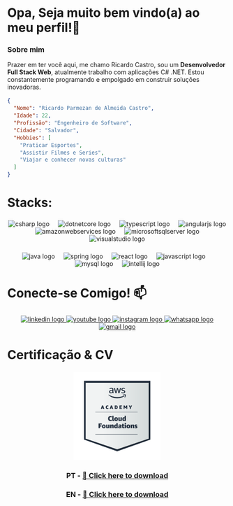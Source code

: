 <h1 align="left">Opa, Seja muito bem vindo(a) ao meu perfil!🚀</h1>

### Sobre mim

Prazer em ter você aqui, me chamo Ricardo Castro, sou um **Desenvolvedor Full Stack Web**, atualmente trabalho com aplicações C# .NET. Estou constantemente programando e empolgado em construir soluções inovadoras.

```json
{
  "Nome": "Ricardo Parmezan de Almeida Castro",
  "Idade": 22,
  "Profissão": "Engenheiro de Software",
  "Cidade": "Salvador",
  "Hobbies": [
    "Praticar Esportes",
    "Assistir Filmes e Series",
    "Viajar e conhecer novas culturas"
  ]
}
```
###

<h1 align="left">Stacks:</h1>

###

<div align="center">
  <img src="https://cdn.jsdelivr.net/gh/devicons/devicon/icons/csharp/csharp-original.svg" height="40" alt="csharp logo"  />
  <img width="12" />
  <img src="https://cdn.jsdelivr.net/gh/devicons/devicon/icons/dotnetcore/dotnetcore-original.svg" height="40" alt="dotnetcore logo"  />
  <img width="12" />
  <img src="https://cdn.jsdelivr.net/gh/devicons/devicon/icons/typescript/typescript-original.svg" height="40" alt="typescript logo"  />
  <img width="12" />
  <img src="https://cdn.simpleicons.org/angular/DD0031" height="40" alt="angularjs logo"  />
  <img width="12" />
  <img src="https://cdn.jsdelivr.net/gh/devicons/devicon/icons/amazonwebservices/amazonwebservices-plain-wordmark.svg" height="40" alt="amazonwebservices logo"  />
  <img width="12" />
  <img src="https://cdn.jsdelivr.net/gh/devicons/devicon/icons/microsoftsqlserver/microsoftsqlserver-plain.svg" height="40" alt="microsoftsqlserver logo"  />
  <img width="12" />
  <img src="https://cdn.jsdelivr.net/gh/devicons/devicon/icons/visualstudio/visualstudio-plain.svg" height="40" alt="visualstudio logo"  />
</div>

###

<div align="center">
  <img src="https://cdn.jsdelivr.net/gh/devicons/devicon/icons/java/java-original.svg" height="40" alt="java logo"  />
  <img width="12" />
  <img src="https://cdn.simpleicons.org/spring/6DB33F" height="40" alt="spring logo"  />
  <img width="12" />
  <img src="https://cdn.simpleicons.org/react/61DAFB" height="40" alt="react logo"  />
  <img width="12" />
  <img src="https://cdn.simpleicons.org/javascript/F7DF1E" height="40" alt="javascript logo"  />
  <img width="12" />
  <img src="https://skillicons.dev/icons?i=mysql" height="40" alt="mysql logo"  />
  <img width="12" />
  <img src="https://cdn.jsdelivr.net/gh/devicons/devicon/icons/intellij/intellij-original.svg" height="40" alt="intellij logo"  />
</div>

###

<h1 align="left">Conecte-se Comigo! 📫</h1>

###

<div align="center">
  <a href="https://www.linkedin.com/in/rickccastro/" target="_blank">
    <img src="https://raw.githubusercontent.com/maurodesouza/profile-readme-generator/master/src/assets/icons/social/linkedin/default.svg" width="52" height="40" alt="linkedin logo"  />
  </a>
  <a href="https://www.youtube.com/@RicardoCastro-ev2in" target="_blank">
    <img src="https://raw.githubusercontent.com/maurodesouza/profile-readme-generator/master/src/assets/icons/social/youtube/default.svg" width="52" height="40" alt="youtube logo"  />
  </a>
  <a href="https://www.instagram.com/rickccastro/" target="_blank">
    <img src="https://raw.githubusercontent.com/maurodesouza/profile-readme-generator/master/src/assets/icons/social/instagram/default.svg" width="52" height="40" alt="instagram logo"  />
  </a>
  <a href="https://wa.me/5571992907777" target="_blank">
    <img src="https://raw.githubusercontent.com/maurodesouza/profile-readme-generator/master/src/assets/icons/social/whatsapp/default.svg" width="52" height="40" alt="whatsapp logo"  />
  </a>
  
  <a href="mailto:ricardo.castro.linkedin@gmail.com" target="_blank">
  <img src="https://raw.githubusercontent.com/maurodesouza/profile-readme-generator/master/src/assets/icons/social/gmail/default.svg" width="52" height="40" alt="gmail logo"  />    
  </a>
  
</div>

###

<h1 align="left">Certificação & CV</h1>

###

<div align="center">
  <img height="200" src="https://github.com/Rickccastro/Rickccastro/blob/main/aws-academy-graduate-aws-academy-cloud-foundations.png?raw=true"  />
  
### PT - [📄 Click here to download](https://github.com/Rickccastro/Rickccastro/raw/main/SimpleResume2025.1.pdf)<br>
### EN - [📄 Click here to download](https://github.com/Rickccastro/Rickccastro/raw/main/Resume.pdf)
  
</div>

###




